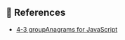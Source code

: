 ## 🔖 References
- [4-3 groupAnagrams for JavaScript](https://javascript.plainenglish.io/algorithms-101-group-anagrams-in-javascript-b3e3c10d211e)
